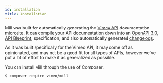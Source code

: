 ```yaml
---
id: installation
title: Installation
---
```


Mill was built for automatically generating the [Vimeo API](https://developer.vimeo.com/api/endpoints) documentation microsite. It can compile your API documentation down into an [OpenAPI 3.0](https://swagger.io/),  [API Blueprint](https://apiblueprint.org), specification, and also automatically generated [changelogs](https://developer.vimeo.com/api/changelog).

As it was built specifically for the Vimeo API, it may come off as opinionated, and may not be a good fit for all types of APIs, however we've put a lot of effort to make it as generalized as possible.

You can install Mill through the use of [Composer](https://getcomposer.org).

```shell
$ composer require vimeo/mill
```
